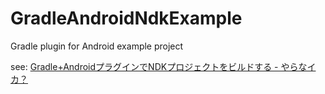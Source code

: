 GradleAndroidNdkExample
=======================

Gradle plugin for Android example project

see: [Gradle+AndroidプラグインでNDKプロジェクトをビルドする - やらなイカ？](http://nowsprinting.hatenablog.com/entry/2013/05/22/121520)
